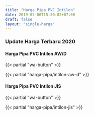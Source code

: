 ```yaml
---
title: "Harga Pipa PVC Intilon"
date: 2019-05-06T15:30:02+07:00
draft: false
layout: "single-harga"
---
```


### Update Harga Terbaru 2020

#### Harga Pipa PVC Intilon AW/D

{{< partial "wa-button" >}}

{{< partial "harga-pipa/intilon-aw-d" >}}

#### Harga Pipa PVC Intilon JIS

{{< partial "wa-button" >}}

{{< partial "harga-pipa/intilon-jis" >}}

